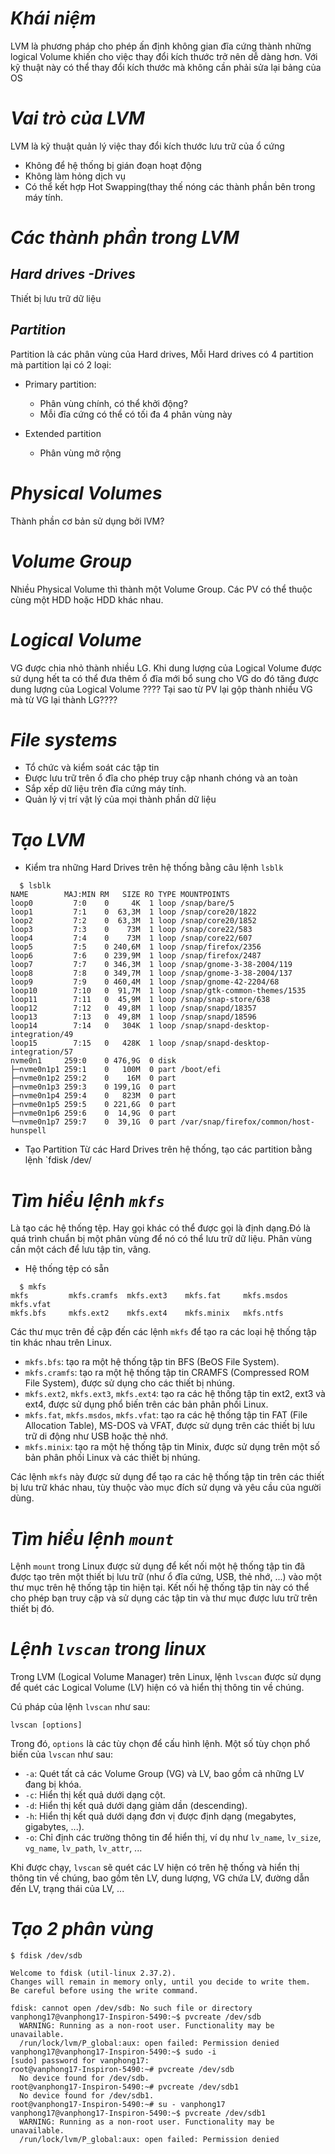 # ***Khái niệm***
LVM là phương pháp cho phép ấn định không gian đĩa cứng thành những logical Volume khiến cho việc thay đổi kích thước trở nên dễ dàng hơn. Với kỹ thuật này có thể thay đổi kích thước mà không cần phải sửa lại bảng của OS
# ***Vai trò của LVM***
LVM là kỹ thuật quản lý việc thay đổi kích thước lưu trữ của ổ cứng
- Không để hệ thống bị gián đoạn hoạt động
- Không làm hỏng dịch vụ
- Có thể kết hợp Hot Swapping(thay thế nóng các thành phần bên trong máy tính.

# ***Các thành phần trong LVM***
## ***Hard drives -Drives***
Thiết bị lưu trữ dữ liệu
## ***Partition***
Partition là các phân vùng của Hard drives, Mỗi Hard drives có 4 partition mà partition lại có 2 loại:
- Primary partition:
  - Phân vùng chính, có thể khởi động? 
  - Mỗi đĩa cứng có thể có tối đa 4 phân vùng này

- Extended partition
  - Phân vùng mở rộng
# ***Physical Volumes***
Thành phần cơ bản sử dụng bởi lVM?
# ***Volume Group***
Nhiều Physical Volume thì thành một Volume Group. Các PV có thể thuộc cùng một HDD hoặc HDD khác nhau.
# ***Logical Volume***
VG được chia nhỏ thành nhiều LG. Khi dung lượng của Logical Volume được sử dụng hết ta có thể đưa thêm ổ đĩa mới bổ sung cho VG do đó tăng được dung lượng của Logical Volume
???? Tại sao từ PV lại gộp thành nhiều VG mà từ VG lại thành LG????

# ***File systems***
- Tổ chức và kiểm soát các tập tin
- Được lưu trữ trên ổ đĩa cho phép truy cập nhanh chóng và an toàn
- Sắp xếp dữ liệu trên đĩa cứng máy tính.
- Quản lý vị trí vật lý của mọi thành phần dữ liệu

# ***Tạo LVM***
- Kiểm tra những Hard Drives trên hệ thống bằng câu lệnh `lsblk`
```
  $ lsblk
NAME        MAJ:MIN RM   SIZE RO TYPE MOUNTPOINTS
loop0         7:0    0     4K  1 loop /snap/bare/5
loop1         7:1    0  63,3M  1 loop /snap/core20/1822
loop2         7:2    0  63,3M  1 loop /snap/core20/1852
loop3         7:3    0    73M  1 loop /snap/core22/583
loop4         7:4    0    73M  1 loop /snap/core22/607
loop5         7:5    0 240,6M  1 loop /snap/firefox/2356
loop6         7:6    0 239,9M  1 loop /snap/firefox/2487
loop7         7:7    0 346,3M  1 loop /snap/gnome-3-38-2004/119
loop8         7:8    0 349,7M  1 loop /snap/gnome-3-38-2004/137
loop9         7:9    0 460,4M  1 loop /snap/gnome-42-2204/68
loop10        7:10   0  91,7M  1 loop /snap/gtk-common-themes/1535
loop11        7:11   0  45,9M  1 loop /snap/snap-store/638
loop12        7:12   0  49,8M  1 loop /snap/snapd/18357
loop13        7:13   0  49,8M  1 loop /snap/snapd/18596
loop14        7:14   0   304K  1 loop /snap/snapd-desktop-integration/49
loop15        7:15   0   428K  1 loop /snap/snapd-desktop-integration/57
nvme0n1     259:0    0 476,9G  0 disk 
├─nvme0n1p1 259:1    0   100M  0 part /boot/efi
├─nvme0n1p2 259:2    0    16M  0 part 
├─nvme0n1p3 259:3    0 199,1G  0 part 
├─nvme0n1p4 259:4    0   823M  0 part 
├─nvme0n1p5 259:5    0 221,6G  0 part 
├─nvme0n1p6 259:6    0  14,9G  0 part 
└─nvme0n1p7 259:7    0  39,1G  0 part /var/snap/firefox/common/host-hunspell
```
- Tạo Partition 
  Từ các Hard Drives trên hệ thống, tạo các partition bằng lệnh `fdisk /dev/


# ***Tìm hiểu lệnh `mkfs`***
 Là tạo các hệ thống tệp. Hay gọi khác có thể được gọi là định dạng.Đó là quá trình chuẩn bị một phân vùng để nó có thể lưu trữ dữ liệu. Phân vùng cần một cách để lưu tập tin, vâng.

 - Hệ thống tệp có sẵn

```
  $ mkfs
mkfs         mkfs.cramfs  mkfs.ext3    mkfs.fat     mkfs.msdos   mkfs.vfat
mkfs.bfs     mkfs.ext2    mkfs.ext4    mkfs.minix   mkfs.ntfs    
```


Các thư mục trên đề cập đến các lệnh `mkfs` để tạo ra các loại hệ thống tập tin khác nhau trên Linux.

- `mkfs.bfs`: tạo ra một hệ thống tập tin BFS (BeOS File System).
- `mkfs.cramfs`: tạo ra một hệ thống tập tin CRAMFS (Compressed ROM File System), được sử dụng cho các thiết bị nhúng.
- `mkfs.ext2`, `mkfs.ext3`, `mkfs.ext4`: tạo ra các hệ thống tập tin ext2, ext3 và ext4, được sử dụng phổ biến trên các bản phân phối Linux.
- `mkfs.fat`, `mkfs.msdos`, `mkfs.vfat`: tạo ra các hệ thống tập tin FAT (File Allocation Table), MS-DOS và VFAT, được sử dụng trên các thiết bị lưu trữ di động như USB hoặc thẻ nhớ.
- `mkfs.minix`: tạo ra một hệ thống tập tin Minix, được sử dụng trên một số bản phân phối Linux và các thiết bị nhúng.

Các lệnh `mkfs` này được sử dụng để tạo ra các hệ thống tập tin trên các thiết bị lưu trữ khác nhau, tùy thuộc vào mục đích sử dụng và yêu cầu của người dùng.

# ***Tìm hiểu lệnh `mount`***
Lệnh `mount` trong Linux được sử dụng để kết nối một hệ thống tập tin đã được tạo trên một thiết bị lưu trữ (như ổ đĩa cứng, USB, thẻ nhớ, ...) vào một thư mục trên hệ thống tập tin hiện tại. Kết nối hệ thống tập tin này có thể cho phép bạn truy cập và sử dụng các tập tin và thư mục được lưu trữ trên thiết bị đó.

# ***Lệnh `lvscan` trong linux***
Trong LVM (Logical Volume Manager) trên Linux, lệnh `lvscan` được sử dụng để quét các Logical Volume (LV) hiện có và hiển thị thông tin về chúng.

Cú pháp của lệnh `lvscan` như sau:

```
lvscan [options]
```

Trong đó, `options` là các tùy chọn để cấu hình lệnh. Một số tùy chọn phổ biến của `lvscan` như sau:

- `-a`: Quét tất cả các Volume Group (VG) và LV, bao gồm cả những LV đang bị khóa.
- `-c`: Hiển thị kết quả dưới dạng cột.
- `-d`: Hiển thị kết quả dưới dạng giảm dần (descending).
- `-h`: Hiển thị kết quả dưới dạng đơn vị được định dạng (megabytes, gigabytes, ...).
- `-o`: Chỉ định các trường thông tin để hiển thị, ví dụ như `lv_name`, `lv_size`, `vg_name`, `lv_path`, `lv_attr`, ...

Khi được chạy, `lvscan` sẽ quét các LV hiện có trên hệ thống và hiển thị thông tin về chúng, bao gồm tên LV, dung lượng, VG chứa LV, đường dẫn đến LV, trạng thái của LV, ...

# ***Tạo 2 phân vùng***
```
$ fdisk /dev/sdb

Welcome to fdisk (util-linux 2.37.2).
Changes will remain in memory only, until you decide to write them.
Be careful before using the write command.

fdisk: cannot open /dev/sdb: No such file or directory
vanphong17@vanphong17-Inspiron-5490:~$ pvcreate /dev/sdb
  WARNING: Running as a non-root user. Functionality may be unavailable.
  /run/lock/lvm/P_global:aux: open failed: Permission denied
vanphong17@vanphong17-Inspiron-5490:~$ sudo -i
[sudo] password for vanphong17: 
root@vanphong17-Inspiron-5490:~# pvcreate /dev/sdb
  No device found for /dev/sdb.
root@vanphong17-Inspiron-5490:~# pvcreate /dev/sdb1
  No device found for /dev/sdb1.
root@vanphong17-Inspiron-5490:~# su - vanphong17
vanphong17@vanphong17-Inspiron-5490:~$ pvcreate /dev/sdb1
  WARNING: Running as a non-root user. Functionality may be unavailable.
  /run/lock/lvm/P_global:aux: open failed: Permission denied
```